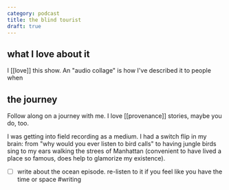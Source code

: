 ```yaml
---
category: podcast
title: the blind tourist
draft: true
---
```

## what I love about it
I [[love]] this show. An "audio collage" is how I've described it to people when 

## the journey
Follow along on a journey with me. I love [[provenance]] stories, maybe you do, too. 

I was getting into field recording as a medium. I had a switch flip in my brain: from "why would you ever listen to bird calls" to having jungle birds sing to my ears walking the strees of Manhattan (convenient to have lived a place so famous, does help to glamorize my existence).

- [ ] write about the ocean episode. re-listen to it if you feel like you have the time or space #writing[]()